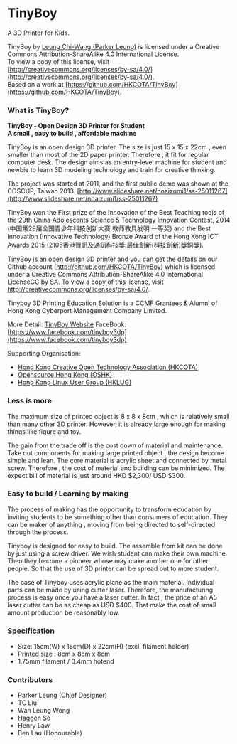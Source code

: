 # TinyBoy
A 3D Printer for Kids.

TinyBoy by [Leung Chi-Wang (Parker Leung)](http://tinyboy.net) is licensed under a Creative Commons Attribution-ShareAlike 4.0 International License.  
To view a copy of this license, visit [http://creativecommons.org/licenses/by-sa/4.0/](http://creativecommons.org/licenses/by-sa/4.0/).  
Based on a work at [https://github.com/HKCOTA/TinyBoy](https://github.com/HKCOTA/TinyBoy).

### What is TinyBoy?
**TinyBoy - Open Design 3D Printer for Student  
A small , easy to build , affordable machine**

TinyBoy is an open design 3D printer. The size is just 15 x 15 x 22cm , even smaller than most of the 2D paper printer. Therefore , it fit for regular computer desk. The design aims as an entry-level machine for student and newbie to learn 3D modeling technology and train for creative thinking.

The project was started at 2011, and the first public demo was shown at the COSCUP, Taiwan 2013. [http://www.slideshare.net/noaizumi1/ss-25011267](http://www.slideshare.net/noaizumi1/ss-25011267)

TinyBoy won the First prize of the Innovation of the Best Teaching tools of the 29th China Adolescents Science & Technology Innovation Contest, 2014 (中国第29届全国青少年科技创新大赛 教师教具发明 一等奖) and the Best Innovation (Innovative Technology) Bronze Award of the Hong Kong ICT Awards 2015 (2105香港資訊及通訊科技獎:最佳創新(科技創新)獎銅獎).

TinyBoy is an open design 3D printer and you can get the details on our Github account (http://github.com/HKCOTA/TinyBoy) which is licensed under a Creative Commons Attribution-ShareAlike 4.0 International LicenseCC by SA.
To view a copy of this license, visit http://creativecommons.org/licenses/by-sa/4.0/.

Tinyboy 3D Printing Education Solution is a CCMF Grantees & Alumni of Hong Kong Cyberport Management Company Limited.

More Detail: [TinyBoy Website](http://www.tinyboy.net)
FaceBook: [https://www.facebook.com/tinyboy3dp](https://www.facebook.com/tinyboy3dp)

Supporting Organisation:
* [Hong Kong Creative Open Technology Association (HKCOTA)](http://cota.hk)
* [Opensource Hong Kong (OSHK)](http://opensource.hk)
* [Hong Kong Linux User Group (HKLUG)](http://www.linux.org.hk)

### Less is more

The maximum size of printed object is 8 x 8 x 8cm , which is relatively small than many other 3D printer. However, it is already large enough for making things like figure and toy.  

The gain from the trade off is the cost down of material and maintenance. Take out components for making large printed object , the design become simple and lean. The core material is acrylic sheet and connected by metal screw. Therefore , the cost of material and building can be minimized. The expect bill of material is just around HKD $2,300/ USD $300. 

### Easy to build / Learning by making

The process of making has the opportunity to transform education by inviting students to be something other than consumers of education. They can be maker of anything , moving from being directed to self-directed through the process. 

Tinyboy is designed for easy to build. The assemble from kit can be done by just using a screw driver. We wish student can make their own machine. Then they become a pioneer whose may make another one for other people. So that the use of 3D printer can be spread out to more student.

The case of Tinyboy uses acrylic plane as the main material. Individual parts can be made by using cutter laser. Therefore, the manufacturing process is easy once you have a laser cutter.  In fact , the price of an A5 laser cutter can be as cheap as USD $400. That make the cost of small amount production be reasonably low.

### Specification
* Size: 15cm(W) x 15cm(D) x 22cm(H) (excl. filament holder)  
* Printed size : 8cm x 8cm x 8cm  
* 1.75mm filament / 0.4mm hotend  


### Contributors
* Parker Leung (Chief Designer)
* TC Liu
* Wan Leung Wong
* Haggen So
* Henry Law
* Ben Lau (Honourable)

